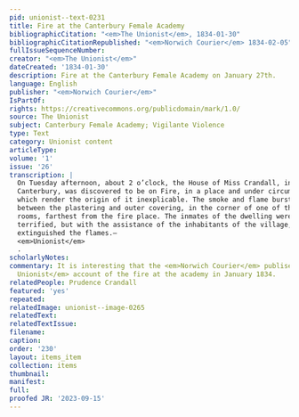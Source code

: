 ```yaml
---
pid: unionist--text-0231
title: Fire at the Canterbury Female Academy
bibliographicCitation: "<em>The Unionist</em>, 1834-01-30"
bibliographicCitationRepublished: "<em>Norwich Courier</em> 1834-02-05"
fullIssueSequenceNumber: 
creator: "<em>The Unionist</em>"
dateCreated: '1834-01-30'
description: Fire at the Canterbury Female Academy on January 27th.
language: English
publisher: "<em>Norwich Courier</em>"
IsPartOf: 
rights: https://creativecommons.org/publicdomain/mark/1.0/
source: The Unionist
subject: Canterbury Female Academy; Vigilante Violence
type: Text
category: Unionist content
articleType: 
volume: '1'
issue: '26'
transcription: |
  On Tuesday afternoon, about 2 o’clock, the House of Miss Crandall, in
  Canterbury, was discovered to be on Fire, in a place and under circumstances
  which render the origin of it inexplicable. The smoke and flame burst out from
  between the plastering and outer covering, in the corner of one of the front
  rooms, farthest from the fire place. The inmates of the dwelling were very much
  terrified, but with the assistance of the inhabitants of the village, soon
  extinguished the flames.—
  <em>Unionist</em>
  .
scholarlyNotes: 
commentary: It is interesting that the <em>Norwich Courier</em> publisehd <em>The
  Unionist</em> account of the fire at the academy in January 1834.
relatedPeople: Prudence Crandall
featured: 'yes'
repeated: 
relatedImage: unionist--image-0265
relatedText: 
relatedTextIssue: 
filename: 
caption: 
order: '230'
layout: items_item
collection: items
thumbnail: 
manifest: 
full: 
proofed JR: '2023-09-15'
---
```

